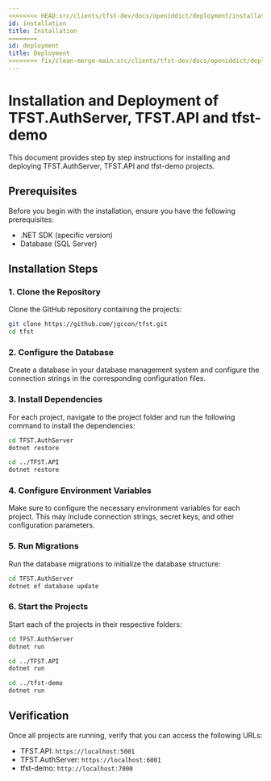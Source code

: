 ```yaml
---
<<<<<<<< HEAD:src/clients/tfst-dev/docs/openiddict/deployment/installation.md
id: installation
title: Installation
========
id: deployment
title: Deployment
>>>>>>>> fix/clean-merge-main:src/clients/tfst-dev/docs/openiddict/deployment/index.md
---
```


# Installation and Deployment of TFST.AuthServer, TFST.API and tfst-demo

This document provides step by step instructions for installing and deploying TFST.AuthServer, TFST.API and tfst-demo projects.

## Prerequisites

Before you begin with the installation, ensure you have the following prerequisites:

- .NET SDK (specific version)
- Database (SQL Server)

## Installation Steps

### 1. Clone the Repository

Clone the GitHub repository containing the projects:

```bash
git clone https://github.com/jgccon/tfst.git
cd tfst
```

### 2. Configure the Database

Create a database in your database management system and configure the connection strings in the corresponding configuration files.

### 3. Install Dependencies

For each project, navigate to the project folder and run the following command to install the dependencies:

```bash
cd TFST.AuthServer
dotnet restore

cd ../TFST.API
dotnet restore
```

### 4. Configure Environment Variables

Make sure to configure the necessary environment variables for each project. This may include connection strings, secret keys, and other configuration parameters.

### 5. Run Migrations

Run the database migrations to initialize the database structure:

```bash
cd TFST.AuthServer
dotnet ef database update
```

### 6. Start the Projects

Start each of the projects in their respective folders:

```bash
cd TFST.AuthServer
dotnet run

cd ../TFST.API
dotnet run

cd ../tfst-demo
dotnet run
```

## Verification

Once all projects are running, verify that you can access the following URLs:

- TFST.API: `https://localhost:5001`
- TFST.AuthServer: `https://localhost:6001`
- tfst-demo: `http://localhost:7000`
